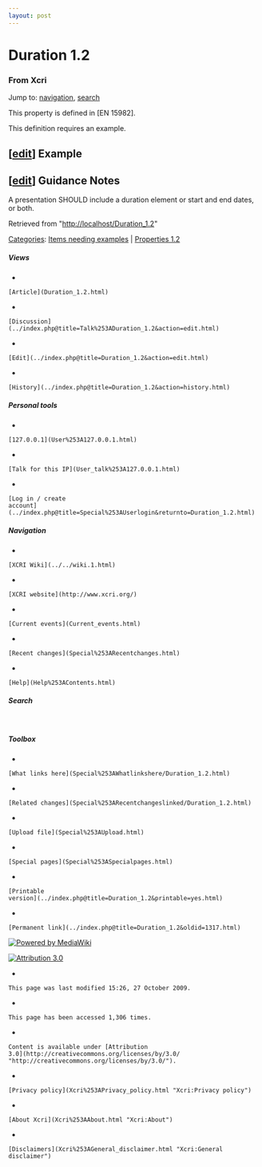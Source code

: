 ```yaml
---
layout: post
---
```








Duration 1.2 
============













### From Xcri 







Jump to: [navigation](Duration_1.2.html#column-one),
[search](Duration_1.2.html#searchInput)



This property is defined in \[EN 15982\].



This definition requires an example.




\[[edit](../index.php@title=Duration_1.2&action=edit&section=1.html "Edit section: Example")\] Example
------------------------------------------------------------------------------------------------------------------------------------------------------------------------


\[[edit](../index.php@title=Duration_1.2&action=edit&section=2.html "Edit section: Guidance Notes")\] Guidance Notes
--------------------------------------------------------------------------------------------------------------------------------------------------------------------------------------

A presentation SHOULD include a duration element or start and end dates,
or both.



Retrieved from
"[http://localhost/Duration\_1.2](Duration_1.2.html)"





[Categories](Special%253ACategories.html "Special:Categories"): [Items needing
examples](Category%253AItems_needing_examples.html "Category:Items needing examples")
| [Properties
1.2](Category%253AProperties_1.2.html "Category:Properties 1.2")

















##### Views



-   

    

    [Article](Duration_1.2.html)
-   

    

    [Discussion](../index.php@title=Talk%253ADuration_1.2&action=edit.html)
-   

    

    [Edit](../index.php@title=Duration_1.2&action=edit.html)
-   

    

    [History](../index.php@title=Duration_1.2&action=history.html)







##### Personal tools



-   

    

    [127.0.0.1](User%253A127.0.0.1.html)
-   

    

    [Talk for this IP](User_talk%253A127.0.0.1.html)
-   

    

    [Log in / create
    account](../index.php@title=Special%253AUserlogin&returnto=Duration_1.2.html)











[](../../wiki.1.html "XCRI Wiki")





##### Navigation



-   

    

    [XCRI Wiki](../../wiki.1.html)
-   

    

    [XCRI website](http://www.xcri.org/)
-   

    

    [Current events](Current_events.html)
-   

    

    [Recent changes](Special%253ARecentchanges.html)
-   

    

    [Help](Help%253AContents.html)







##### Search





 









##### Toolbox



-   

    

    [What links here](Special%253AWhatlinkshere/Duration_1.2.html)
-   

    

    [Related changes](Special%253ARecentchangeslinked/Duration_1.2.html)
-   

    

    [Upload file](Special%253AUpload.html)
-   

    

    [Special pages](Special%253ASpecialpages.html)
-   

    

    [Printable
    version](../index.php@title=Duration_1.2&printable=yes.html)
-   

    

    [Permanent link](../index.php@title=Duration_1.2&oldid=1317.html)















[![Powered by
MediaWiki](../skins/common/images/poweredby_mediawiki_88x31.png)](http://www.mediawiki.org/)





[![Attribution 3.0
](http://i.creativecommons.org/l/by/3.0/88x31.png)](http://creativecommons.org/licenses/by/3.0/)



-   

    

    This page was last modified 15:26, 27 October 2009.
-   

    

    This page has been accessed 1,306 times.
-   

    

    Content is available under [Attribution
    3.0](http://creativecommons.org/licenses/by/3.0/ "http://creativecommons.org/licenses/by/3.0/").
-   

    

    [Privacy policy](Xcri%253APrivacy_policy.html "Xcri:Privacy policy")
-   

    

    [About Xcri](Xcri%253AAbout.html "Xcri:About")
-   

    

    [Disclaimers](Xcri%253AGeneral_disclaimer.html "Xcri:General disclaimer")




